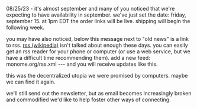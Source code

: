 08/25/23 - it's almost september and many of you noticed that we're expecting to have availability in september. we've just set the date: friday, september 15. at 1pm EDT the order links will be live. shipping will begin the following week.

you may have also noticed, below this message next to "old news" is a link to rss. [rss (wikipedia)](https://en.wikipedia.org/wiki/RSS) isn't talked about enough these days. you can easily get an rss reader for your phone or computer (or use a web service, but we have a difficult time recommending them). add a new feed: monome.org/rss.xml --- and you will receive updates like this.

this was the decentralized utopia we were promised by computers. maybe we can find it again.

we'll still send out the newsletter, but as email becomes increasingly broken and commodified we'd like to help foster other ways of connecting.
